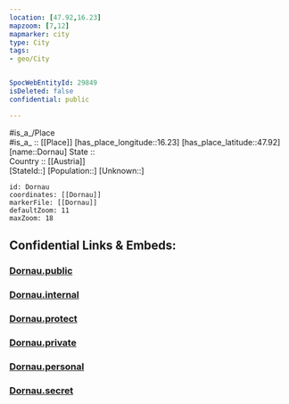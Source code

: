 ```yaml
---
location: [47.92,16.23] 
mapzoom: [7,12] 
mapmarker: city 
type: City
tags:
- geo/City


SpocWebEntityId: 29849
isDeleted: false
confidential: public

---
```

#is_a_/Place  
#is_a_ :: [[Place]] 
[has_place_longitude::16.23] 
[has_place_latitude::47.92] 
[name::Dornau] 
State ::  
Country :: [[Austria]]  
[StateId::] 
[Population::] 
[Unknown::] 


```leaflet
id: Dornau
coordinates: [[Dornau]] 
markerFile: [[Dornau]] 
defaultZoom: 11 
maxZoom: 18
```


## Confidential Links & Embeds: 

### [Dornau.public](/_public/\Earth\Continent\Europe\Europe~Central\Austria\Austrias_States\Niederösterreich\CityDornau.public.md) 

### [Dornau.internal](/_internal/\Earth\Continent\Europe\Europe~Central\Austria\Austrias_States\Niederösterreich\CityDornau.internal.md) 

### [Dornau.protect](/_protect/\Earth\Continent\Europe\Europe~Central\Austria\Austrias_States\Niederösterreich\CityDornau.protect.md) 

### [Dornau.private](/_private/\Earth\Continent\Europe\Europe~Central\Austria\Austrias_States\Niederösterreich\CityDornau.private.md) 

### [Dornau.personal](/_personal/\Earth\Continent\Europe\Europe~Central\Austria\Austrias_States\Niederösterreich\CityDornau.personal.md) 

### [Dornau.secret](/_secret/\Earth\Continent\Europe\Europe~Central\Austria\Austrias_States\Niederösterreich\CityDornau.secret.md)

